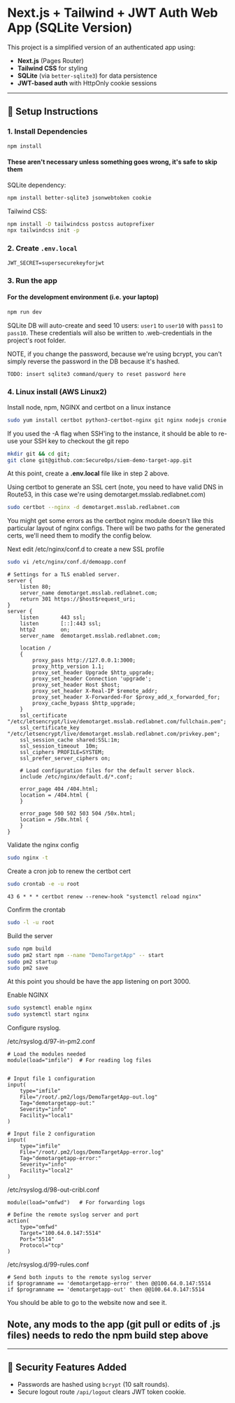 # Next.js + Tailwind + JWT Auth Web App (SQLite Version)

This project is a simplified version of an authenticated app using:
- **Next.js** (Pages Router)
- **Tailwind CSS** for styling
- **SQLite** (via `better-sqlite3`) for data persistence
- **JWT-based auth** with HttpOnly cookie sessions

---

## 🔧 Setup Instructions

### 1. Install Dependencies

```bash
npm install
```

#### These aren't necessary unless something goes wrong, it's safe to skip them
SQLite dependency:
```bash
npm install better-sqlite3 jsonwebtoken cookie
```

Tailwind CSS:
```bash
npm install -D tailwindcss postcss autoprefixer
npx tailwindcss init -p
```

### 2. Create `.env.local`

```env
JWT_SECRET=supersecurekeyforjwt
```

### 3. Run the app

#### For the development environment (i.e. your laptop)
```bash
npm run dev
```

SQLite DB will auto-create and seed 10 users: `user1` to `user10` with `pass1` to `pass10`. These credentials will also be written to .web-credentials in the project's root folder.

NOTE, if you change the password, because we're using bcrypt, you can't simply reverse the password in the DB because it's hashed.

```bash
TODO: insert sqlite3 command/query to reset password here
```

### 4. Linux install (AWS Linux2)
Install node, npm, NGINX and certbot on a linux instance
```bash
sudo yum install certbot python3-certbot-nginx git nginx nodejs cronie
```

If you used the -A flag when SSH'ing to the instance, it should be able to re-use your SSH key to checkout the git repo
```bash
mkdir git && cd git;
git clone git@github.com:SecureOps/siem-demo-target-app.git
```

At this point, create a __.env.local__ file like in step 2 above.

Using certbot to generate an SSL cert (note, you need to have valid DNS in Route53, in this case we're using demotarget.msslab.redlabnet.com)
```bash
sudo certbot --nginx -d demotarget.msslab.redlabnet.com
```
You might get some errors as the certbot nginx module doesn't like this particular layout of nginx configs. There will be two paths for the
generated certs, we'll need them to modify the config below.

Next edit /etc/nginx/conf.d to create a new SSL profile
```bash
sudo vi /etc/nginx/conf.d/demoapp.conf
```
```nginx
# Settings for a TLS enabled server.
server {
    listen 80;
    server_name demotarget.msslab.redlabnet.com;
    return 301 https://$host$request_uri;
}
server {
    listen       443 ssl;
    listen       [::]:443 ssl;
    http2        on;
    server_name  demotarget.msslab.redlabnet.com;

    location /
    {
        proxy_pass http://127.0.0.1:3000;
        proxy_http_version 1.1;
        proxy_set_header Upgrade $http_upgrade;
        proxy_set_header Connection 'upgrade';
        proxy_set_header Host $host;
        proxy_set_header X-Real-IP $remote_addr;
        proxy_set_header X-Forwarded-For $proxy_add_x_forwarded_for;
        proxy_cache_bypass $http_upgrade;
    }
    ssl_certificate "/etc/letsencrypt/live/demotarget.msslab.redlabnet.com/fullchain.pem";
    ssl_certificate_key "/etc/letsencrypt/live/demotarget.msslab.redlabnet.com/privkey.pem";
    ssl_session_cache shared:SSL:1m;
    ssl_session_timeout  10m;
    ssl_ciphers PROFILE=SYSTEM;
    ssl_prefer_server_ciphers on;

    # Load configuration files for the default server block.
    include /etc/nginx/default.d/*.conf;

    error_page 404 /404.html;
    location = /404.html {
    }

    error_page 500 502 503 504 /50x.html;
    location = /50x.html {
    }
}
```

Validate the nginx config
```bash
sudo nginx -t
```

Create a cron job to renew the certbot cert
```bash
sudo crontab -e -u root
```
```crontab
43 6 * * * certbot renew --renew-hook "systemctl reload nginx"
```
Confirm the crontab
```bash
sudo -l -u root
```

Build the server
```bash
sudo npm build
sudo pm2 start npm --name "DemoTargetApp" -- start
sudo pm2 startup
sudo pm2 save
```
At this point you should be have the app listening on port 3000.

Enable NGINX
```bash
sudo systemctl enable nginx
sudo systemctl start nginx
```

Configure rsyslog. 

/etc/rsyslog.d/97-in-pm2.conf
```rsyslog
# Load the modules needed
module(load="imfile")  # For reading log files


# Input file 1 configuration
input(
    type="imfile"
    File="/root/.pm2/logs/DemoTargetApp-out.log"
    Tag="demotargetapp-out:"
    Severity="info"
    Facility="local1"
)

# Input file 2 configuration
input(
    type="imfile"
    File="/root/.pm2/logs/DemoTargetApp-error.log"
    Tag="demotargetapp-error:"
    Severity="info"
    Facility="local2"
)
```
/etc/rsyslog.d/98-out-cribl.conf
```rsyslog
module(load="omfwd")   # For forwarding logs

# Define the remote syslog server and port
action(
    type="omfwd"
    Target="100.64.0.147:5514"
    Port="5514"
    Protocol="tcp"
)
```

/etc/rsyslog.d/99-rules.conf
```rsyslog
# Send both inputs to the remote syslog server
if $programname == 'demotargetapp-error' then @@100.64.0.147:5514
if $programname == 'demotargetapp-out' then @@100.64.0.147:5514
```



You should be able to go to the website now and see it.

Note, any mods to the app (git pull or edits of .js files) needs to redo the npm build step above
---
---

## 🔐 Security Features Added

- Passwords are hashed using `bcrypt` (10 salt rounds).
- Secure logout route `/api/logout` clears JWT token cookie.

